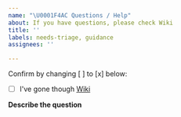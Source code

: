 ```yaml
---
name: "\U0001F4AC Questions / Help"
about: If you have questions, please check Wiki
title: ''
labels: needs-triage, guidance
assignees: ''

---
```


Confirm by changing [ ] to [x] below:
- [ ] I've gone though [Wiki](https://go.melnyk.org/selfupdate-test/wiki)

**Describe the question**
